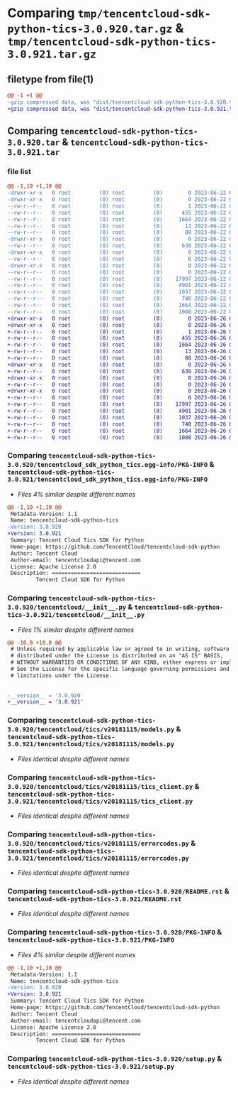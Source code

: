 # Comparing `tmp/tencentcloud-sdk-python-tics-3.0.920.tar.gz` & `tmp/tencentcloud-sdk-python-tics-3.0.921.tar.gz`

## filetype from file(1)

```diff
@@ -1 +1 @@
-gzip compressed data, was "dist/tencentcloud-sdk-python-tics-3.0.920.tar", last modified: Thu Jun 22 00:37:21 2023, max compression
+gzip compressed data, was "dist/tencentcloud-sdk-python-tics-3.0.921.tar", last modified: Mon Jun 26 00:34:58 2023, max compression
```

## Comparing `tencentcloud-sdk-python-tics-3.0.920.tar` & `tencentcloud-sdk-python-tics-3.0.921.tar`

### file list

```diff
@@ -1,19 +1,19 @@
-drwxr-xr-x   0 root         (0) root         (0)        0 2023-06-22 00:37:21.000000 tencentcloud-sdk-python-tics-3.0.920/
-drwxr-xr-x   0 root         (0) root         (0)        0 2023-06-22 00:37:21.000000 tencentcloud-sdk-python-tics-3.0.920/tencentcloud_sdk_python_tics.egg-info/
--rw-r--r--   0 root         (0) root         (0)        1 2023-06-22 00:37:21.000000 tencentcloud-sdk-python-tics-3.0.920/tencentcloud_sdk_python_tics.egg-info/dependency_links.txt
--rw-r--r--   0 root         (0) root         (0)      455 2023-06-22 00:37:21.000000 tencentcloud-sdk-python-tics-3.0.920/tencentcloud_sdk_python_tics.egg-info/SOURCES.txt
--rw-r--r--   0 root         (0) root         (0)     1664 2023-06-22 00:37:21.000000 tencentcloud-sdk-python-tics-3.0.920/tencentcloud_sdk_python_tics.egg-info/PKG-INFO
--rw-r--r--   0 root         (0) root         (0)       13 2023-06-22 00:37:21.000000 tencentcloud-sdk-python-tics-3.0.920/tencentcloud_sdk_python_tics.egg-info/top_level.txt
--rw-r--r--   0 root         (0) root         (0)       88 2023-06-22 00:37:21.000000 tencentcloud-sdk-python-tics-3.0.920/setup.cfg
-drwxr-xr-x   0 root         (0) root         (0)        0 2023-06-22 00:37:21.000000 tencentcloud-sdk-python-tics-3.0.920/tencentcloud/
--rw-r--r--   0 root         (0) root         (0)      630 2023-06-22 00:37:21.000000 tencentcloud-sdk-python-tics-3.0.920/tencentcloud/__init__.py
-drwxr-xr-x   0 root         (0) root         (0)        0 2023-06-22 00:37:21.000000 tencentcloud-sdk-python-tics-3.0.920/tencentcloud/tics/
--rw-r--r--   0 root         (0) root         (0)        0 2023-06-22 00:37:21.000000 tencentcloud-sdk-python-tics-3.0.920/tencentcloud/tics/__init__.py
-drwxr-xr-x   0 root         (0) root         (0)        0 2023-06-22 00:37:21.000000 tencentcloud-sdk-python-tics-3.0.920/tencentcloud/tics/v20181115/
--rw-r--r--   0 root         (0) root         (0)        0 2023-06-22 00:37:21.000000 tencentcloud-sdk-python-tics-3.0.920/tencentcloud/tics/v20181115/__init__.py
--rw-r--r--   0 root         (0) root         (0)    17997 2023-06-22 00:37:21.000000 tencentcloud-sdk-python-tics-3.0.920/tencentcloud/tics/v20181115/models.py
--rw-r--r--   0 root         (0) root         (0)     4901 2023-06-22 00:37:21.000000 tencentcloud-sdk-python-tics-3.0.920/tencentcloud/tics/v20181115/tics_client.py
--rw-r--r--   0 root         (0) root         (0)     1037 2023-06-22 00:37:21.000000 tencentcloud-sdk-python-tics-3.0.920/tencentcloud/tics/v20181115/errorcodes.py
--rw-r--r--   0 root         (0) root         (0)      740 2023-06-22 00:37:21.000000 tencentcloud-sdk-python-tics-3.0.920/README.rst
--rw-r--r--   0 root         (0) root         (0)     1664 2023-06-22 00:37:21.000000 tencentcloud-sdk-python-tics-3.0.920/PKG-INFO
--rw-r--r--   0 root         (0) root         (0)     1008 2023-06-22 00:37:21.000000 tencentcloud-sdk-python-tics-3.0.920/setup.py
+drwxr-xr-x   0 root         (0) root         (0)        0 2023-06-26 00:34:58.000000 tencentcloud-sdk-python-tics-3.0.921/
+drwxr-xr-x   0 root         (0) root         (0)        0 2023-06-26 00:34:58.000000 tencentcloud-sdk-python-tics-3.0.921/tencentcloud_sdk_python_tics.egg-info/
+-rw-r--r--   0 root         (0) root         (0)        1 2023-06-26 00:34:58.000000 tencentcloud-sdk-python-tics-3.0.921/tencentcloud_sdk_python_tics.egg-info/dependency_links.txt
+-rw-r--r--   0 root         (0) root         (0)      455 2023-06-26 00:34:58.000000 tencentcloud-sdk-python-tics-3.0.921/tencentcloud_sdk_python_tics.egg-info/SOURCES.txt
+-rw-r--r--   0 root         (0) root         (0)     1664 2023-06-26 00:34:58.000000 tencentcloud-sdk-python-tics-3.0.921/tencentcloud_sdk_python_tics.egg-info/PKG-INFO
+-rw-r--r--   0 root         (0) root         (0)       13 2023-06-26 00:34:58.000000 tencentcloud-sdk-python-tics-3.0.921/tencentcloud_sdk_python_tics.egg-info/top_level.txt
+-rw-r--r--   0 root         (0) root         (0)       88 2023-06-26 00:34:58.000000 tencentcloud-sdk-python-tics-3.0.921/setup.cfg
+drwxr-xr-x   0 root         (0) root         (0)        0 2023-06-26 00:34:58.000000 tencentcloud-sdk-python-tics-3.0.921/tencentcloud/
+-rw-r--r--   0 root         (0) root         (0)      630 2023-06-26 00:34:58.000000 tencentcloud-sdk-python-tics-3.0.921/tencentcloud/__init__.py
+drwxr-xr-x   0 root         (0) root         (0)        0 2023-06-26 00:34:58.000000 tencentcloud-sdk-python-tics-3.0.921/tencentcloud/tics/
+-rw-r--r--   0 root         (0) root         (0)        0 2023-06-26 00:34:58.000000 tencentcloud-sdk-python-tics-3.0.921/tencentcloud/tics/__init__.py
+drwxr-xr-x   0 root         (0) root         (0)        0 2023-06-26 00:34:58.000000 tencentcloud-sdk-python-tics-3.0.921/tencentcloud/tics/v20181115/
+-rw-r--r--   0 root         (0) root         (0)        0 2023-06-26 00:34:58.000000 tencentcloud-sdk-python-tics-3.0.921/tencentcloud/tics/v20181115/__init__.py
+-rw-r--r--   0 root         (0) root         (0)    17997 2023-06-26 00:34:58.000000 tencentcloud-sdk-python-tics-3.0.921/tencentcloud/tics/v20181115/models.py
+-rw-r--r--   0 root         (0) root         (0)     4901 2023-06-26 00:34:58.000000 tencentcloud-sdk-python-tics-3.0.921/tencentcloud/tics/v20181115/tics_client.py
+-rw-r--r--   0 root         (0) root         (0)     1037 2023-06-26 00:34:58.000000 tencentcloud-sdk-python-tics-3.0.921/tencentcloud/tics/v20181115/errorcodes.py
+-rw-r--r--   0 root         (0) root         (0)      740 2023-06-26 00:34:58.000000 tencentcloud-sdk-python-tics-3.0.921/README.rst
+-rw-r--r--   0 root         (0) root         (0)     1664 2023-06-26 00:34:58.000000 tencentcloud-sdk-python-tics-3.0.921/PKG-INFO
+-rw-r--r--   0 root         (0) root         (0)     1008 2023-06-26 00:34:58.000000 tencentcloud-sdk-python-tics-3.0.921/setup.py
```

### Comparing `tencentcloud-sdk-python-tics-3.0.920/tencentcloud_sdk_python_tics.egg-info/PKG-INFO` & `tencentcloud-sdk-python-tics-3.0.921/tencentcloud_sdk_python_tics.egg-info/PKG-INFO`

 * *Files 4% similar despite different names*

```diff
@@ -1,10 +1,10 @@
 Metadata-Version: 1.1
 Name: tencentcloud-sdk-python-tics
-Version: 3.0.920
+Version: 3.0.921
 Summary: Tencent Cloud Tics SDK for Python
 Home-page: https://github.com/TencentCloud/tencentcloud-sdk-python
 Author: Tencent Cloud
 Author-email: tencentcloudapi@tencent.com
 License: Apache License 2.0
 Description: ============================
         Tencent Cloud SDK for Python
```

### Comparing `tencentcloud-sdk-python-tics-3.0.920/tencentcloud/__init__.py` & `tencentcloud-sdk-python-tics-3.0.921/tencentcloud/__init__.py`

 * *Files 1% similar despite different names*

```diff
@@ -10,8 +10,8 @@
 # Unless required by applicable law or agreed to in writing, software
 # distributed under the License is distributed on an "AS IS" BASIS,
 # WITHOUT WARRANTIES OR CONDITIONS OF ANY KIND, either express or implied.
 # See the License for the specific language governing permissions and
 # limitations under the License.
 
 
-__version__ = '3.0.920'
+__version__ = '3.0.921'
```

### Comparing `tencentcloud-sdk-python-tics-3.0.920/tencentcloud/tics/v20181115/models.py` & `tencentcloud-sdk-python-tics-3.0.921/tencentcloud/tics/v20181115/models.py`

 * *Files identical despite different names*

### Comparing `tencentcloud-sdk-python-tics-3.0.920/tencentcloud/tics/v20181115/tics_client.py` & `tencentcloud-sdk-python-tics-3.0.921/tencentcloud/tics/v20181115/tics_client.py`

 * *Files identical despite different names*

### Comparing `tencentcloud-sdk-python-tics-3.0.920/tencentcloud/tics/v20181115/errorcodes.py` & `tencentcloud-sdk-python-tics-3.0.921/tencentcloud/tics/v20181115/errorcodes.py`

 * *Files identical despite different names*

### Comparing `tencentcloud-sdk-python-tics-3.0.920/README.rst` & `tencentcloud-sdk-python-tics-3.0.921/README.rst`

 * *Files identical despite different names*

### Comparing `tencentcloud-sdk-python-tics-3.0.920/PKG-INFO` & `tencentcloud-sdk-python-tics-3.0.921/PKG-INFO`

 * *Files 4% similar despite different names*

```diff
@@ -1,10 +1,10 @@
 Metadata-Version: 1.1
 Name: tencentcloud-sdk-python-tics
-Version: 3.0.920
+Version: 3.0.921
 Summary: Tencent Cloud Tics SDK for Python
 Home-page: https://github.com/TencentCloud/tencentcloud-sdk-python
 Author: Tencent Cloud
 Author-email: tencentcloudapi@tencent.com
 License: Apache License 2.0
 Description: ============================
         Tencent Cloud SDK for Python
```

### Comparing `tencentcloud-sdk-python-tics-3.0.920/setup.py` & `tencentcloud-sdk-python-tics-3.0.921/setup.py`

 * *Files identical despite different names*

